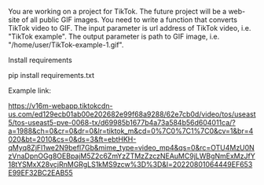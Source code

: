 You are working on a project for TikTok. The future project will be a web-site of all public GIF images. 
You need to write a function that converts TikTok video to GIF. 
The input parameter is url address of TikTok video, i.e. "TikTok example". 
The output parameter is path to GIF image, i.e. "/home/user/TikTok-example-1.gif".

Install requirements

pip install requirements.txt

Example link:

https://v16m-webapp.tiktokcdn-us.com/ed129ecb01ab00e202682e99f68a9288/62e7cb0d/video/tos/useast5/tos-useast5-pve-0068-tx/d69985b1677b4a73a584b56d604011ca/?a=1988&ch=0&cr=0&dr=0&lr=tiktok_m&cd=0%7C0%7C1%7C0&cv=1&br=4020&bt=2010&cs=0&ds=3&ft=ebtHKH-qMyq8ZjFl1we2N9befl7Gb&mime_type=video_mp4&qs=0&rc=OTU4MzU0NzVnaDpnOGg8OEBpajM5Z2c6ZmYzZTMzZzczNEAuMC9jLWBgNmExMzJfY18tYSMxX28vcjRnMGRgLS1kMS9zcw%3D%3D&l=20220801064449EF653E99EF32BC2EAB55

